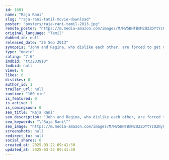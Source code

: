 ```yaml
---
id: 1691
name: "Raja Rani"
slug: "raja-rani-tamil-movie-download"
poster: "posters/raja-rani-tamil-2013.jpg"
remote_poster: "https://m.media-amazon.com/images/M/MV5BNTBmM2U2ZDYtYzQ2Ny00N2ZiLWIzODItOGFiMTA0ODM2NDA1XkEyXkFqcGc@._V1_SX300.jpg"
original_language: "Tamil"
dubbed_in: null
released_date: "26 Sep 2013"
synopsis: "John and Regina, who dislike each other, are forced to get married and lead troubled lives. However, things take a turn when the couple suffers a sudden tragedy."
type: "movie"
rating: "7.6"
imdbid: "tt3203910"
tmdbid: null
views: 0
likes: 0
dislikes: 0
author_id: 1
trailer_url: null
runtime: "160 min"
is_featured: 0
is_active: 1
is_comingsoon: 0
seo_title: "Raja Rani"
seo_description: "John and Regina, who dislike each other, are forced to get married and lead troubled lives. However, things take a turn when the couple suffers a sudden tragedy."
seo_keywords: "\"Raja Rani\""
seo_image: "https://m.media-amazon.com/images/M/MV5BNTBmM2U2ZDYtYzQ2Ny00N2ZiLWIzODItOGFiMTA0ODM2NDA1XkEyXkFqcGc@._V1_SX300.jpg"
screenshots: null
redirect_to: null
social_shares: 0
created_at: 2025-03-22 09:41:30
updated_at: 2025-03-22 09:41:30
---
```


